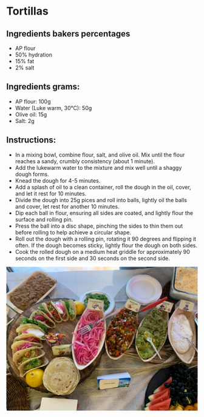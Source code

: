 # Tortillas
## Ingredients bakers percentages
* AP flour
* 50% hydration
* 15% fat
* 2% salt

## Ingredients grams:

* AP flour: 100g
* Water (Luke warm, 30°C): 50g
* Olive oil: 15g
* Salt: 2g

## Instructions:

* In a mixing bowl, combine flour, salt, and olive oil. Mix until the flour reaches a sandy, crumbly consistency (about 1 minute).
* Add the lukewarm water to the mixture and mix well until a shaggy dough forms.
* Knead the dough for 4-5 minutes.
* Add a splash of oil to a clean container, roll the dough in the oil, cover, and let it rest for 10 minutes.
* Divide the dough into 25g pices and roll into balls, lightly oil the balls and cover, let rest for another 10 minutes.
* Dip each ball in flour, ensuring all sides are coated, and lightly flour the surface and rolling pin.
* Press the ball into a disc shape, pinching the sides to thin them out before rolling to help achieve a circular shape.
* Roll out the dough with a rolling pin, rotating it 90 degrees and flipping it often. If the dough becomes sticky, lightly flour the dough on both sides.
* Cook the rolled dough on a medium heat griddle for approximately 90 seconds on the first side and 30 seconds on the second side.

![First place winner Tortilas](images/tortila.jpeg)